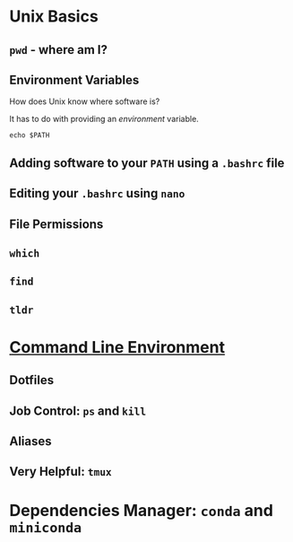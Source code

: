 # Unix Basics

## `pwd` - where am I?


## Environment Variables

How does Unix know where software is?

It has to do with providing an *environment* variable.

```
echo $PATH
```

## Adding software to your `PATH` using a `.bashrc` file



## Editing your `.bashrc` using `nano`



## File Permissions


## `which`

## `find`

## `tldr`

# [Command Line Environment](https://missing.csail.mit.edu/2020/command-line/)

## Dotfiles

## Job Control: `ps` and `kill`

## Aliases

## Very Helpful: `tmux`

# Dependencies Manager: `conda` and `miniconda`

